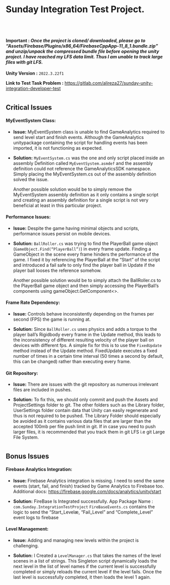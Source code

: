 # Sunday Integration Test Project.
<br></br>

#### **Important :** _Once the project is cloned/ downloaded, please go to “Assets/Firebase/Plugins/x86_64/FirebaseCppApp-11_8_1.bundle.zip” and unzip/unpack the compressed bundle file before opening the unity project. I have reached my LFS data limit. Thus I am unable to track large files with git LFS._


__Unity Version :__ `2022.3.22f1`

__Link to Test Task Problem :__ https://gitlab.com/alireza27/sunday-unity-integration-developer-test
#
## Critical Issues

#### MyEventSystem Class: 
 - __Issue:__ 
 MyEventSystem class is unable to find GameAnalytics required to send level start and finish events. Although the GameAnalytics unitypackage containing the script for handling events has been imported, it is not functioning as expected.

-  __Solution:__
 `MyEventSystem.cs` was the one and only script placed inside an assembly Definition called `MyEventSystem.asmdef` and the assembly definition could not reference the GameAnalyticsSDK namespace. Simply placing the MyEventSystem.cs out of the assembly definition solved the issue.

    Another possible solution would be to simply remove the MyEventSystem assembly definition as it only contains a single script and creating an assembly definition for a single script is not very beneficial at least in this particular project.

#### Performance Issues:
 - __Issue:__ 
Despite the game having minimal objects and scripts, performance issues persist on mobile devices.

 - __Solution:__
 `BallRoller.cs` was trying to find the PlayerBall game object (`GameObject.Find(“PlayerBall”)`) in every frame update. Finding a GameObject in the scene every frame hinders the performance of the game. I fixed it by referencing the PlayerBall at the “Start” of the script and introduced a fail safe to only find the player ball in Update if the player ball looses the reference somehow.

    Another possible solution would be to simply attach the BallRoller.cs to the PlayerBall game object and then simply accessing the PlayerBall’s components using gameObject.GetComponent<>.

#### Frame Rate Dependency: 
 - __Issue:__ 
Controls behave inconsistently depending on the frames per second (FPS) the game is running at.

 - __Solution:__
Since `BallRoller.cs` uses physics and adds a torque to the player ball’s Rigidbody every frame in the Update method, this leads to the inconsistency of different resulting velocity of the player ball on devices with different fps. A simple fix for this is to use the `FixedUpdate` method instead of the Update method. FixedUpdate executes a fixed number of times in a certain time interval (50 times a second by default, this can be changed) rather than executing every frame. 

#### Git Repository: 
 - __Issue:__ 
There are issues with the git repository as numerous irrelevant files are included in pushes.

 - __Solution:__
To fix this, we should only commit and push the Assets and ProjectSettings folder to git. The other folders such as the Library folder, UserSettings folder contain data that Unity can easily regenerate and thus is not required to be pushed. The Library Folder should especially be avoided as it contains various data files that are larger than the accepted 100mb per file push limit in git. If in case you need to push larger files, it is recommended that you track them in git LFS i.e git Large File System.
#
#
## Bonus Issues

#### Firebase Analytics Integration:
 - __Issue:__ 
Firebase Analytics integration is missing. I need to send the same events (start, fail, and finish) tracked by Game Analytics to Firebase too. Additional docs: https://firebase.google.com/docs/analytics/unity/start

 - __Solution:__
FireBase Is Integrated successfully. 
App Package Name : `com.Sunday.IntegrationTestProject`
`FireBaseEvents.cs` contains the logic to send the “Start_Levelæ, “Fail_Level” and “Complete_Level” event logs to firebase

#### Level Management:
 - __Issue:__ 
Adding and managing new levels within the project is challenging.

 - __Solution:__
I Created a `LevelManager.cs` that takes the names of the level scenes in a list of strings. This Singleton script dynamically loads the next level in the list of level names if the current level is successfully completed or simply reloads the current level if the level fails. Once the last level is successfully completed, it then loads the level 1 again.
#
